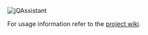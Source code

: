 ![jQAssistant](https://github.com/buschmais/jqassistant/wiki/images/logo_jqa-small.png "jQAssistant")

For usage information refer to the [project wiki](https://github.com/buschmais/jqassistant/wiki). 